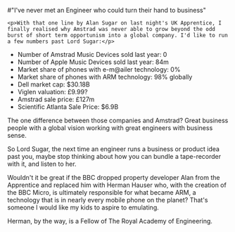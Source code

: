 #"I've never met an Engineer who could turn their hand to business"


    <p>With that one line by Alan Sugar on last night's UK Apprentice, I finally realised why Amstrad was never able to grow beyond the odd burst of short term opportunism into a global company. I'd like to run a few numbers past Lord Sugar:</p>
<div>
<ul>
<li>Number of Amstrad Music Devices sold last year: 0</li>
<li>Number of Apple Music Devices sold last year: 84m&nbsp;</li>
<li>Market share of phones with e-m@ailer technology: 0%</li>
<li>Market share of phones with ARM technology: 98% globally</li>
<li>Dell market cap: $30.18B</li>
<li> Viglen valuation: &pound;9.99?</li>
<li>Amstrad sale price: &pound;127m</li>
<li>Scientific Atlanta Sale Price: $6.9B</li>
</ul>
<div>The one difference between those companies and Amstrad? Great business people with a global vision working with great engineers with business sense.</div>
<p />
<div>So Lord Sugar, the next time an engineer runs a business or product idea past you, maybe stop thinking about how you can bundle a tape-recorder with it, and listen to her.</div>
</div>
<p />
<div>Wouldn't it be great if the BBC dropped property developer Alan from the Apprentice and replaced him with&nbsp;Herman Hauser&nbsp;who, with the creation of the BBC Micro, is ultimately responsible for what became ARM, a technology that is in nearly every mobile phone on the planet? That's someone I would like my kids to aspire to emulating.</div>
<p />
<div>Herman, by the way, is a Fellow of The Royal Academy of Engineering.</div>

  